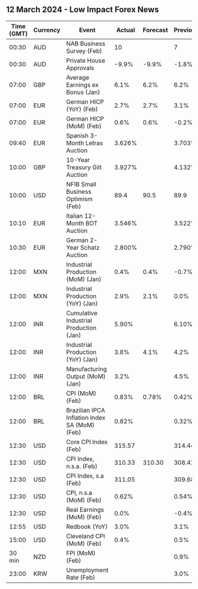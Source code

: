 ## 12 March 2024 - Low Impact Forex News

| Time (GMT) | Currency | Event | Actual | Forecast | Previous |
|------|----------|-------|--------|----------|----------|
| 00:30 | AUD | NAB Business Survey (Feb) | 10 |  | 7 |
| 00:30 | AUD | Private House Approvals | -9.9% | -9.9% | -1.8% |
| 07:00 | GBP | Average Earnings ex Bonus (Jan) | 6.1% | 6.2% | 6.2% |
| 07:00 | EUR | German HICP (YoY) (Feb) | 2.7% | 2.7% | 3.1% |
| 07:00 | EUR | German HICP (MoM) (Feb) | 0.6% | 0.6% | -0.2% |
| 09:40 | EUR | Spanish 3-Month Letras Auction | 3.626% |  | 3.703% |
| 10:00 | GBP | 10-Year Treasury Gilt Auction | 3.927% |  | 4.132% |
| 10:00 | USD | NFIB Small Business Optimism (Feb) | 89.4 | 90.5 | 89.9 |
| 10:10 | EUR | Italian 12-Month BOT Auction | 3.546% |  | 3.522% |
| 10:30 | EUR | German 2-Year Schatz Auction | 2.800% |  | 2.790% |
| 12:00 | MXN | Industrial Production (MoM) (Jan) | 0.4% | 0.4% | -0.7% |
| 12:00 | MXN | Industrial Production (YoY) (Jan) | 2.9% | 2.1% | 0.0% |
| 12:00 | INR | Cumulative Industrial Production (Jan) | 5.90% |  | 6.10% |
| 12:00 | INR | Industrial Production (YoY) (Jan) | 3.8% | 4.1% | 4.2% |
| 12:00 | INR | Manufacturing Output (MoM) (Jan) | 3.2% |  | 4.5% |
| 12:00 | BRL | CPI (MoM) (Feb) | 0.83% | 0.78% | 0.42% |
| 12:00 | BRL | Brazilian IPCA Inflation Index SA (MoM) (Feb) | 0.82% |  | 0.32% |
| 12:30 | USD | Core CPI Index (Feb) | 315.57 |  | 314.44 |
| 12:30 | USD | CPI Index, n.s.a. (Feb) | 310.33 | 310.30 | 308.42 |
| 12:30 | USD | CPI Index, s.a (Feb) | 311.05 |  | 309.68 |
| 12:30 | USD | CPI, n.s.a (MoM) (Feb) | 0.62% |  | 0.54% |
| 12:30 | USD | Real Earnings (MoM) (Feb) | 0.0% |  | -0.4% |
| 12:55 | USD | Redbook (YoY) | 3.0% |  | 3.1% |
| 15:00 | USD | Cleveland CPI (MoM) (Feb) | 0.4% |  | 0.5% |
| 30 min | NZD | FPI (MoM) (Feb) |  |  | 0.9% |
| 23:00 | KRW | Unemployment Rate (Feb) |  |  | 3.0% |
